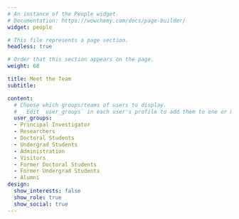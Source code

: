 ```yaml
---
# An instance of the People widget.
# Documentation: https://wowchemy.com/docs/page-builder/
widget: people

# This file represents a page section.
headless: true

# Order that this section appears on the page.
weight: 68

title: Meet the Team
subtitle:

content:
  # Choose which groups/teams of users to display.
  #   Edit `user_groups` in each user's profile to add them to one or more of these groups.
  user_groups:
  - Principal Investigator
  - Researchers
  - Doctoral Students
  - Undergrad Students
  - Administration
  - Visitors
  - Former Doctoral Students
  - Former Undergrad Students
  - Alumni
design:
  show_interests: false
  show_role: true
  show_social: true
---
```

